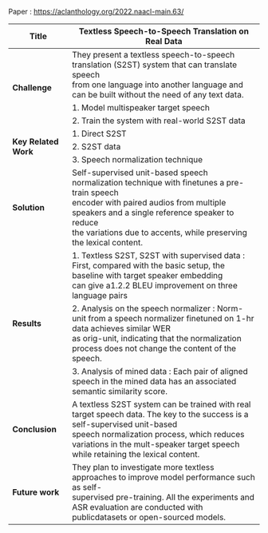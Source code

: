 Paper : https://aclanthology.org/2022.naacl-main.63/

<table class="tg">
<thead>
  <tr>
    <th class="tg-0pky"><span style="font-weight:bold">Title</span></th>
    <th class="tg-0pky"><span style="font-weight:bold">Textless Speech-to-Speech Translation on Real Data</span></th>
  </tr>
</thead>
<tbody>
  <tr>
    <td class="tg-0pky" rowspan="3"><span style="font-weight:bold">Challenge</span></td>
    <td class="tg-0pky">They present a textless speech-to-speech translation (S2ST) system that can translate speech<br>from one language into another language and can be built without the need of any text data.<br></td>
  </tr>
  <tr>
    <td class="tg-0pky">1. Model multispeaker target speech</td>
  </tr>
  <tr>
    <td class="tg-0pky">2. Train the system with real-world S2ST data</td>
  </tr>
  <tr>
    <td class="tg-fymr" rowspan="3"><span style="font-weight:bold">Key Related Work</span></td>
    <td class="tg-0pky">1. Direct S2ST</td>
  </tr>
  <tr>
    <td class="tg-0pky">2. S2ST data</td>
  </tr>
  <tr>
    <td class="tg-0pky">3. Speech normalization technique</td>
  </tr>
  <tr>
    <td class="tg-0pky"><span style="font-weight:bold">Solution</span></td>
    <td class="tg-0pky">Self-supervised unit-based speech normalization technique with finetunes a pre-train speech<br>encoder with paired audios from multiple speakers and a single reference speaker to reduce <br>the variations due to accents, while preserving the lexical content.</td>
  </tr>
  <tr>
    <td class="tg-0pky" rowspan="3"><span style="font-weight:bold">Results</span></td>
    <td class="tg-0pky">1. Textless S2ST, S2ST with supervised data : First, compared with the basic setup, the baseline with target speaker embedding<br>can give a1.2.2 BLEU improvement on three language pairs</td>
  </tr>
  <tr>
    <td class="tg-0lax">2. Analysis on the speech normalizer : Norm-unit from a speech normalizer finetuned on 1-hr data achieves similar WER<br>as orig-unit, indicating that the normalization process does not change the content of the speech.</td>
  </tr>
  <tr>
    <td class="tg-0lax">3. Analysis of mined data : Each pair of aligned speech in the mined data has an associated semantic similarity score.</td>
  </tr>
  <tr>
    <td class="tg-0pky"><span style="font-weight:bold">Conclusion</span></td>
    <td class="tg-0pky">A textless S2ST system can be trained with real target speech data. The key to the success is a self-supervised unit-based<br>speech normalization process, which reduces variations in the mult-speaker target speech while retaining the lexical content.</td>
  </tr>
  <tr>
    <td class="tg-0pky"><span style="font-weight:bold">Future work</span></td>
    <td class="tg-0pky">They plan to investigate more textless approaches to improve model performance such as self-<br>supervised pre-training. All the experiments and ASR evaluation are conducted with publicdatasets or open-sourced models.<br></td>
  </tr>
</tbody>
</table>
